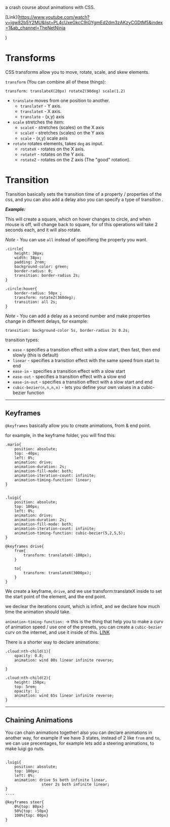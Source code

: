 a crash course about animations with CSS.

[Link](https://www.youtube.com/watch?v=jgw82b5Y2MU&list=PL4cUxeGkcC9iGYgmEd2dm3zAKzyCGDtM5&index=1&ab_channel=TheNetNinja

)

# Transforms
CSS transforms allow you to move, rotate, scale, and skew elements.

`transform` (You can combine all of these things):
```
transform: translateX(20px) rotateZ(90deg) scale(1.2)
```
- `translate` moves from one position to another.
    - `translateY` - Y axis.
    - `translateX` - X axis.
    - `translate` - (x,y) axis
- `scale` stretches the item:
    - `scaleX` - stretches (scales) on the X axis
    - `scaleY` - stretches (scales) on the Y axis
    - `scale` - (x,y) scale axis
- `rotate` rotates elements, takes `deg` as input.
    - `rotateX` - rotates on the X axis.
    - `rotateY` - rotates on the Y axis.
    - `rotateZ` - rotates on the Z axis (The "good" rotation).

# Transition
Transition basically sets the transition time of a property / properties of the css, and you can also add a delay also you can specify a type of transition .

**_Example:_**

This will create a square, which on hover changes to circle, and when mouse is off, will change back to square, for of this operations will take 2 seconds each, and it will also rotate.

_Note_ - You can use `all` instead of specifieng the property you want.

```
.circle{
    height: 38px;
    width: 38px;
    padding: 2rem;
    background-color: green;
    border-radius: 0;
    transition: border-radius 2s;
}

.circle:hover{
    border-radius: 50px ;
    transform: rotateZ(360deg);
    transition: all 2s;
}
```

_Note_ - You can add a delay as a second number and make properties change in different delays, for example:
```
transition: background-color 5s, border-radius 2s 0.2s;
 ```  

transition types:

- `ease` - specifies a transition effect with a slow start, then fast, then end slowly (this is default)
- `linear` - specifies a transition effect with the same speed from start to end
- `ease-in` - specifies a transition effect with a slow start
- `ease-out` - specifies a transition effect with a slow end
- `ease-in-out` - specifies a transition effect with a slow start and end
- `cubic-bezier(n,n,n,n)` - lets you define your own values in a cubic-bezier function

---
## Keyframes  
`@keyframes` basically allow you to create animations, from & end point.

for example, in the keyframe folder, you will find this:
```
.mario{
    position: absolute;
    top: -40px;
    left: 0%;
    animation: drive;
    animation-duration: 2s;
    animation-fill-mode: both;
    animation-iteration-count: infinite;
    animation-timing-function: linear;
}


.luigi{
    position: absolute;
    top: 100px;
    left: 0%;
    animation: drive;
    animation-duration: 2s;
    animation-fill-mode: both;
    animation-iteration-count: infinite;
    animation-timing-function: cubic-bezier(5,2,5,5);
}

@keyframes drive{
    from{ 
        transform: translateX(-100px);
    }

    to{
        transform: translateX(3000px);
    }
}
```
We create a keyframe, `drive`, and we use transform:translateX inside to set the start point of the element, and the end point.

we declear the iterations count, which is infinit, and we declare how much time the animation should take.

`animation-timing-function:` -> this is the thing that help you to make a curv of animation speed / use one of the presets, you can create a `cubic-bezier` curv on the internet, and use it inside of this. [LINK](https://cubic-bezier.com/#.17,.67,.83,.67)

There is a shorter way to declare animations:
```
.cloud:nth-child(1){
    opacity: 0.8;
    animation: wind 80s linear infinite reverse;

}

.cloud:nth-child(2){
    height: 150px;
    top: 5rem;
    opacity: 1;
    animation: wind 65s linear infinite reverse;
}
```

----
## **Chaining Animations**
You can chain animations together!
also you can declare animations in another way, for example if we have 3 states, instead of 2 like `from` and `to`, we can use precentages, for example lets add a steering animations, to make luigi go nuts.

```

.luigi{
    position: absolute;
    top: 100px;
    left: 0%;
    animation: drive 5s both infinite linear,
                steer 2s both infinite linear;
}
....

@keyframes steer{
    0%{top: 80px}
    50%{top: -50px}
    100%{top: 80px}
}
```